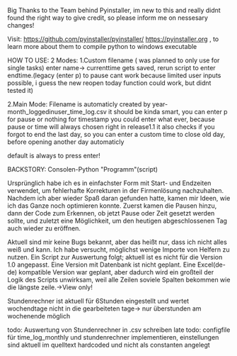 Big Thanks to the Team behind Pyinstaller, im new to this and really didnt found the right way to give credit, so please inform me on nessesary changes!

Visit:
https://github.com/pyinstaller/pyinstaller/
https://pyinstaller.org
, to learn more about them to compile python to windows executable

HOW TO USE:
2 Modes: 
1.Custom filename ( was planned to only use for single tasks)
enter name-> currenttime gets saved, rerun script to enter endtime.(legacy (enter p) to pause cant work because limited user inputs possible, i guess the new reopen today function could work, but didnt tested it)

2.Main Mode: Filename is automaticly created by year-month_loggedinuser_time_log.csv
it should be kinda smart, you can enter p for pause or nothing for timestamp
you could enter what ever, because pause or time will always chosen right
in release1.1 it also checks if you forgot to end the last day, so you can enter a custom time to close old day, before opening another day automaticly

default is always to press enter!


BACKSTORY:
Consolen-Python "Programm"(script)

Ursprünglich habe ich es in einfachster Form mit Start- und Endzeiten verwendet, um fehlerhafte Korrekturen in der Firmenlösung nachzuhalten. 
Nachdem ich aber wieder Spaß daran gefunden hatte, kamen mir Ideen, wie ich das Ganze noch optimieren konnte. Zuerst kamen die Pausen hinzu,
dann der Code zum Erkennen, ob jetzt Pause oder Zeit gesetzt werden sollte, und zuletzt eine Möglichkeit, um den heutigen abgeschlossenen Tag auch wieder zu eröffnen.

Aktuell sind mir keine Bugs bekannt, aber das heißt nur, dass ich nicht alles weiß und kann. Ich habe versucht, möglichst wenige Importe von Helfern zu nutzen.
Ein Script zur Auswertung folgt; aktuell ist es nicht für die Version 1.0 angepasst.
Eine Version mit Datenbank ist nicht geplant.
Eine Excel(de-de) kompatible Version war geplant, aber dadurch wird ein großteil der Logik des Scripts unwirksam, weil alle Zeilen soviele Spalten bekommen wie die längste zeile.->View only!

Stundenrechner ist aktuell für 6Stunden eingestellt und wertet wochendtage nicht in die gearbeiteten tage-> nur überstunden am wochenende möglich

todo: Auswertung von Stundenrechner in .csv schreiben
late todo: configfile für time_log_monthly und stundenrechner implementieren, einstellungen sind aktuell im quelltext hardcoded und nicht als constanten angelegt


